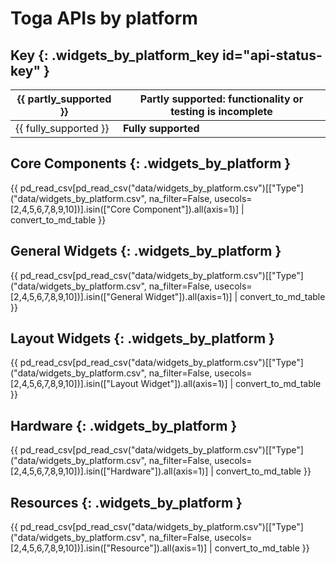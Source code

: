 # Toga APIs by platform

## Key  {: .widgets_by_platform_key id="api-status-key" }

| {{ partly_supported }} | Partly supported: functionality or testing is incomplete |
|------------------------|----|
| {{ fully_supported }}  | **Fully supported** |

## Core Components {: .widgets_by_platform }

<nospell>
{{ pd_read_csv[pd_read_csv("data/widgets_by_platform.csv")[["Type"]("data/widgets_by_platform.csv", na_filter=False, usecols=[2,4,5,6,7,8,9,10])].isin(["Core Component"]).all(axis=1)] | convert_to_md_table }}
</nospell>

## General Widgets {: .widgets_by_platform }

<nospell>
{{ pd_read_csv[pd_read_csv("data/widgets_by_platform.csv")[["Type"]("data/widgets_by_platform.csv", na_filter=False, usecols=[2,4,5,6,7,8,9,10])].isin(["General Widget"]).all(axis=1)] | convert_to_md_table }}
</nospell>

## Layout Widgets {: .widgets_by_platform }

<nospell>
{{ pd_read_csv[pd_read_csv("data/widgets_by_platform.csv")[["Type"]("data/widgets_by_platform.csv", na_filter=False, usecols=[2,4,5,6,7,8,9,10])].isin(["Layout Widget"]).all(axis=1)] | convert_to_md_table }}
</nospell>

## Hardware {: .widgets_by_platform }

<nospell>
{{ pd_read_csv[pd_read_csv("data/widgets_by_platform.csv")[["Type"]("data/widgets_by_platform.csv", na_filter=False, usecols=[2,4,5,6,7,8,9,10])].isin(["Hardware"]).all(axis=1)] | convert_to_md_table }}
</nospell>

## Resources {: .widgets_by_platform }

<nospell>
{{ pd_read_csv[pd_read_csv("data/widgets_by_platform.csv")[["Type"]("data/widgets_by_platform.csv", na_filter=False, usecols=[2,4,5,6,7,8,9,10])].isin(["Resource"]).all(axis=1)] | convert_to_md_table }}
</nospell>
